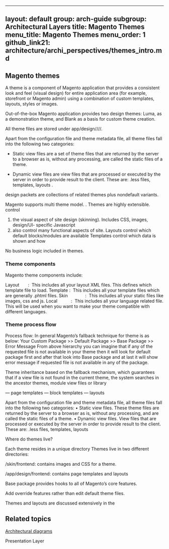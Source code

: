 

---
layout: default
group: arch-guide
subgroup: Architectural Layers
title: Magento Themes 
menu_title: Magento Themes 
menu_order: 1
github_link21: architecture/archi_perspectives/themes_intro.md
---



<h2>Magento themes</h2>

A theme is a component of Magento application that provides a consistent look and feel (visual design) for entire application area (for example, storefront or Magento admin) using a combination of custom templates, layouts, styles or images.
 
 Out-of-the-box Magento application provides two design themes: Luma, as a demonstration theme, and Blank as a basis for custom theme creation.

All theme files are stored under app/design/<area>/<Vendor>/<theme>/.

Apart from the configuration file and theme metadata file, all theme files fall into the following two categories:

* Static view files are a set of theme files that are returned by the server to a browser as is, without any processing, are called the static files of a theme.

* Dynamic view files are view files that are processed or executed by the server in order to provide result to the client. These are: .less files, templates, layouts .
 
 design packets are collections of related themes plus nondefault variants. 
 
 
 Magento supports multi theme model. . Themes are highly extensible. 
control 
1) the visual aspect of site design (skinning). Includes CSS, images, design/UI- specific Javascript
2) also control many functional aspects of site. Layouts control which default blocks/modules are available
    Templates control which data is shown and how
    
No business logic included in themes.


<h3>Theme components</h3>


Magento theme components include: 

Layout       :  This includes all your layout XML files. This defines which template file to load. Template :  This includes all your template files which are generally .phtml files. Skin              :  This includes all your static files like images, css and js. Local           :  This includes all your language related file. This will be used when you want to make your theme compatible with different languages.

<h3>Theme process flow</h3>
Process flow: 
 In general Magento’s fallback technique for theme is as below:
Your Custom Package >> Default Package >> Base Package >> Error Message
From above hierarchy you can imagine that if any of the requested file is not available in your theme then it will look for default package first and after that look into Base package and at last it will show error message if requested file is not available in any of the package.

Theme inheritance  based on the fallback mechanism, which guarantees that if a view file is not found in the current theme, the system searches in the ancestor themes, module view files or library


— page templates
— block templates
— layouts


Apart from the configuration file and theme metadata file, all theme files fall into the following two categories:
	•	Static view files. These theme files are returned by the server to a browser as is, without any processing, and are called the static files of a theme.
	•	Dynamic view files. View files that are processed or executed by the server in order to provide result to the client. These are: .less files, templates, layouts

Where do themes live?

Each theme resides in a unique directory
 Themes live in two different directories:

/skin/frontend: contains images and CSS for a theme. 

/app/design/frontend: contains page templates and layouts

Base package provides hooks to all of Magento’s core features. 

Add override features rather than edit default theme files.


 
 
 

Themes and layouts are discussed extensively in the 
<h2 id="related">Related topics</h2>
<a href="{{ site.gdeurl21 }}architecture/archi_perspectives/arch_diagrams.html">Architectural diagrams</a>

Presentation Layer






 
